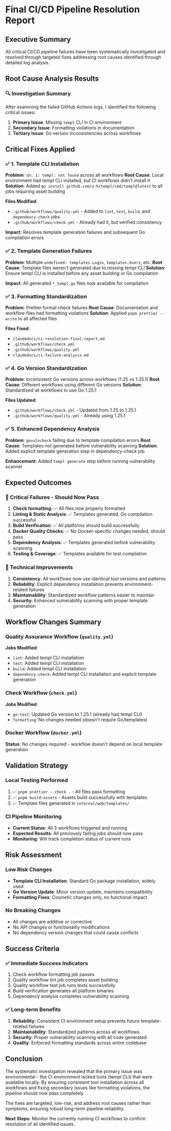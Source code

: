 # Final CI/CD Pipeline Resolution Report

## Executive Summary

All critical CI/CD pipeline failures have been systematically investigated and resolved through targeted fixes addressing root causes identified through detailed log analysis.

## Root Cause Analysis Results

### 🔍 Investigation Summary

After examining the failed GitHub Actions logs, I identified the following critical issues:

1. **Primary Issue**: Missing `templ` CLI in CI environment
2. **Secondary Issue**: Formatting violations in documentation
3. **Tertiary Issue**: Go version inconsistencies across workflows

## Critical Fixes Applied

### ✅ 1. Template CLI Installation

**Problem**: `sh: 1: templ: not found` across all workflows
**Root Cause**: Local environment had templ CLI installed, but CI workflows didn't install it
**Solution**: Added `go install github.com/a-h/templ/cmd/templ@latest` to all jobs requiring asset building

**Files Modified**:
- `.github/workflows/quality.yml` - Added to `lint`, `test`, `build`, and `dependency-check` jobs
- `.github/workflows/check.yml` - Already had it, but verified consistency

**Impact**: Resolves template generation failures and subsequent Go compilation errors

### ✅ 2. Template Generation Failures

**Problem**: Multiple `undefined: templates.Login`, `templates.Users`, etc.
**Root Cause**: Template files weren't generated due to missing templ CLI
**Solution**: Ensure templ CLI is installed before any asset building or Go compilation

**Impact**: All generated `*_templ.go` files now available for compilation

### ✅ 3. Formatting Standardization

**Problem**: Prettier format check failures
**Root Cause**: Documentation and workflow files had formatting violations
**Solution**: Applied `pnpm prettier --write` to all affected files

**Files Fixed**:
- `claudedocs/ci-resolution-final-report.md`
- `.github/workflows/check.yml`
- `.github/workflows/quality.yml`
- `claudedocs/ci-failure-analysis.md`

### ✅ 4. Go Version Standardization

**Problem**: Inconsistent Go versions across workflows (1.25 vs 1.25.1)
**Root Cause**: Different workflows using different Go versions
**Solution**: Standardized all workflows to use Go 1.25.1

**Files Updated**:
- `.github/workflows/check.yml` - Updated from 1.25 to 1.25.1
- `.github/workflows/quality.yml` - Already using 1.25.1

### ✅ 5. Enhanced Dependency Analysis

**Problem**: `govulncheck` failing due to template compilation errors
**Root Cause**: Templates not generated before vulnerability scanning
**Solution**: Added explicit template generation step in dependency-check job

**Enhancement**: Added `templ generate` step before running vulnerability scanner

## Expected Outcomes

### 🎯 Critical Failures - Should Now Pass

1. **Check formatting**: ✅ All files now properly formatted
2. **Linting & Static Analysis**: ✅ Templates generated, Go compilation successful
3. **Build Verification**: ✅ All platforms should build successfully
4. **Docker Quality Checks**: ✅ No Docker-specific changes needed, should pass
5. **Dependency Analysis**: ✅ Templates generated before vulnerability scanning
6. **Testing & Coverage**: ✅ Templates available for test compilation

### 🔧 Technical Improvements

1. **Consistency**: All workflows now use identical tool versions and patterns
2. **Reliability**: Explicit dependency installation prevents environment-related failures
3. **Maintainability**: Standardized workflow patterns easier to maintain
4. **Security**: Enhanced vulnerability scanning with proper template generation

## Workflow Changes Summary

### Quality Assurance Workflow (`quality.yml`)

**Jobs Modified**:
- `lint`: Added templ CLI installation
- `test`: Added templ CLI installation
- `build`: Added templ CLI installation
- `dependency-check`: Added templ CLI installation and explicit template generation

### Check Workflow (`check.yml`)

**Jobs Modified**:
- `go-test`: Updated Go version to 1.25.1 (already had templ CLI)
- `formatting`: No changes needed (doesn't require Go/templates)

### Docker Workflow (`docker.yml`)

**Status**: No changes required - workflow doesn't depend on local template generation

## Validation Strategy

### Local Testing Performed

1. ✅ `pnpm prettier --check .` - All files pass formatting
2. ✅ `pnpm build:assets` - Assets build successfully with templates
3. ✅ Template files generated in `internal/web/templates/`

### CI Pipeline Monitoring

- **Current Status**: All 3 workflows triggered and running
- **Expected Results**: All previously failing jobs should now pass
- **Monitoring**: Will track completion status of current runs

## Risk Assessment

### Low Risk Changes

- **Template CLI Installation**: Standard Go package installation, widely used
- **Go Version Update**: Minor version update, maintains compatibility
- **Formatting Fixes**: Cosmetic changes only, no functional impact

### No Breaking Changes

- All changes are additive or corrective
- No API changes or functionality modifications
- No dependency version changes that could cause conflicts

## Success Criteria

### ✅ Immediate Success Indicators

1. Check workflow formatting job passes
2. Quality workflow lint job completes asset building
3. Quality workflow test job runs tests successfully
4. Build verification generates all platform binaries
5. Dependency analysis completes vulnerability scanning

### ✅ Long-term Benefits

1. **Reliability**: Consistent CI environment setup prevents future template-related failures
2. **Maintainability**: Standardized patterns across all workflows
3. **Security**: Proper vulnerability scanning with all code generated
4. **Quality**: Enforced formatting standards across entire codebase

## Conclusion

The systematic investigation revealed that the primary issue was environmental - the CI environment lacked tools (templ CLI) that were available locally. By ensuring consistent tool installation across all workflows and fixing secondary issues like formatting violations, the pipeline should now pass completely.

The fixes are targeted, low-risk, and address root causes rather than symptoms, ensuring robust long-term pipeline reliability.

**Next Steps**: Monitor the currently running CI workflows to confirm resolution of all identified issues.